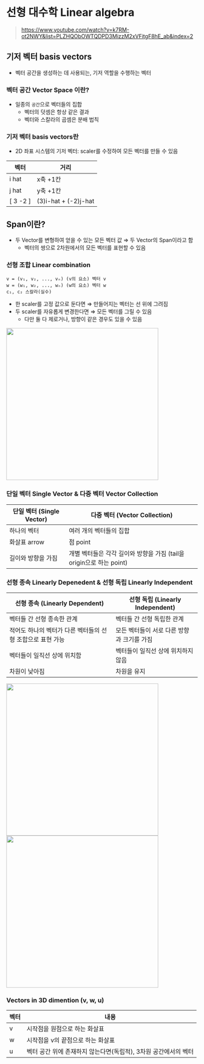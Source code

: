# 선형 대수학 Linear algebra

> https://www.youtube.com/watch?v=k7RM-ot2NWY&list=PLZHQObOWTQDPD3MizzM2xVFitgF8hE_ab&index=2

## 기저 벡터 basis vectors

- 벡터 공간을 생성하는 데 사용되는, 기저 역할을 수행하는 벡터

### 벡터 공간 Vector Space 이란?

- 일종의 `공간`으로 벡터들의 집합
  - 벡터의 덧셈은 항상 같은 결과
  - 벡터와 스칼라의 곱셈은 분배 법칙

### 기저 벡터 basis vectors란

- 2D 좌표 시스템의 기저 벡터: scaler를 수정하여 모든 벡터를 만들 수 있음

| 벡터     | 거리                 |
| -------- | -------------------- |
| i hat    | x축 +1칸             |
| j hat    | y축 +1칸             |
| [ 3 -2 ] | (3)i-hat + (-2)j-hat |

## Span이란?

- 두 Vector를 변형하여 얻을 수 있는 모든 벡터 값 ⇒ 두 Vector의 Span이라고 함
  - 벡터의 쌍으로 2차원에서의 모든 벡터를 표현할 수 있음

### 선형 조합 Linear combination

```tsx
v = (v₁, v₂, ..., vₙ) (v의 요소) 벡터 v
w = (w₁, w₂, ..., wₙ) (w의 요소) 벡터 w
c₁, c₂ 스칼라(실수)
```

- 한 scaler를 고정 값으로 둔다면 ⇒ 만들어지는 벡터는 선 위에 그려짐
- 두 scaler를 자유롭게 변경한다면 ⇒ 모든 벡터를 그릴 수 있음
  - 다만 둘 다 제로거나, 방향이 같은 경우도 있을 수 있음

<img src="https://github.com/dusunax/javascript/assets/94776135/ac158287-a1b8-48b5-9a33-1d58fbbb96ad" width="400px" />

### **단일 벡터 Single Vector** & **다중 벡터 Vector Collection**

| 단일 벡터 (Single Vector) | 다중 벡터 (Vector Collection)                                        |
| ------------------------- | -------------------------------------------------------------------- |
| 하나의 벡터               | 여러 개의 벡터들의 집합                                              |
| 화살표 arrow              | 점 point                                                             |
| 길이와 방향을 가짐        | 개별 벡터들은 각각 길이와 방향을 가짐 (tail을 origin으로 하는 point) |

### 선형 종속 Linearly Depenedent & 선형 독립 Linearly Independent

| 선형 종속 (Linearly Dependent)                             | 선형 독립 (Linearly Independent)           |
| ---------------------------------------------------------- | ------------------------------------------ |
| 벡터들 간 선형 종속한 관계                                 | 벡터들 간 선형 독립한 관계                 |
| 적어도 하나의 벡터가 다른 벡터들의 선형 조합으로 표현 가능 | 모든 벡터들이 서로 다른 방향과 크기를 가짐 |
| 벡터들이 일직선 상에 위치함                                | 벡터들이 일직선 상에 위치하지 않음         |
| 차원이 낮아짐                                              | 차원을 유지                                |

<img src="https://github.com/dusunax/javascript/assets/94776135/f1a7330b-1d54-4b51-bfe5-da929a5dd390" width="400px" />   
<br />
<img src="https://github.com/dusunax/javascript/assets/94776135/83fd5194-2307-40ad-96dc-66c0925f2482" width="400px" />

### Vectors in 3D dimention (v, w, u)

| 벡터 | 내용                                                            |
| ---- | --------------------------------------------------------------- |
| v    | 시작점을 원점으로 하는 화살표                                   |
| w    | 시작점을 v의 끝점으로 하는 화살표                               |
| u    | 벡터 공간 위에 존재하지 않는다면(독립적), 3차원 공간에서의 벡터 |
